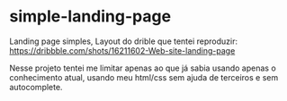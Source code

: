 # simple-landing-page
Landing page simples, 
Layout do drible que tentei reproduzir: https://dribbble.com/shots/16211602-Web-site-landing-page

Nesse projeto tentei me limitar apenas ao que já sabia usando apenas o conhecimento atual, usando meu html/css sem ajuda de terceiros e sem autocomplete.
